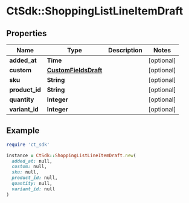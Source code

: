 # CtSdk::ShoppingListLineItemDraft

## Properties

| Name | Type | Description | Notes |
| ---- | ---- | ----------- | ----- |
| **added_at** | **Time** |  | [optional] |
| **custom** | [**CustomFieldsDraft**](CustomFieldsDraft.md) |  | [optional] |
| **sku** | **String** |  | [optional] |
| **product_id** | **String** |  | [optional] |
| **quantity** | **Integer** |  | [optional] |
| **variant_id** | **Integer** |  | [optional] |

## Example

```ruby
require 'ct_sdk'

instance = CtSdk::ShoppingListLineItemDraft.new(
  added_at: null,
  custom: null,
  sku: null,
  product_id: null,
  quantity: null,
  variant_id: null
)
```

